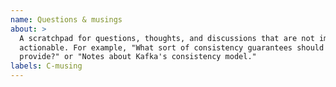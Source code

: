 ```yaml
---
name: Questions & musings
about: >
  A scratchpad for questions, thoughts, and discussions that are not immediately
  actionable. For example, "What sort of consistency guarantees should we
  provide?" or "Notes about Kafka's consistency model."
labels: C-musing
---
```


<!--
Thanks for your interest in Materialize! Please be as detailed as possible
in your question.
-->
